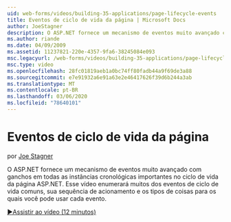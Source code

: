 ```yaml
---
uid: web-forms/videos/building-35-applications/page-lifecycle-events
title: Eventos de ciclo de vida da página | Microsoft Docs
author: JoeStagner
description: O ASP.NET fornece um mecanismo de eventos muito avançado com ganchos em todas as instâncias cronológicas importantes no ciclo de vida da página ASP.NET. Este vídeo será enum...
ms.author: riande
ms.date: 04/09/2009
ms.assetid: 11237821-220e-4357-9fa6-38245084e093
msc.legacyurl: /web-forms/videos/building-35-applications/page-lifecycle-events
msc.type: video
ms.openlocfilehash: 28fc01819aeb1a0bc74ff80fadb44a9f69de3a88
ms.sourcegitcommit: e7e91932a6e91a63e2e46417626f39d6b244a3ab
ms.translationtype: MT
ms.contentlocale: pt-BR
ms.lasthandoff: 03/06/2020
ms.locfileid: "78640101"
---
```

# <a name="page-lifecycle-events"></a>Eventos de ciclo de vida da página

por [Joe Stagner](https://github.com/JoeStagner)

O ASP.NET fornece um mecanismo de eventos muito avançado com ganchos em todas as instâncias cronológicas importantes no ciclo de vida da página ASP.NET. Esse vídeo enumerará muitos dos eventos de ciclo de vida comuns, sua sequência de acionamento e os tipos de coisas para os quais você pode usar cada evento.

[&#9654;Assistir ao vídeo (12 minutos)](https://channel9.msdn.com/Blogs/ASP-NET-Site-Videos/page-lifecycle-events)
